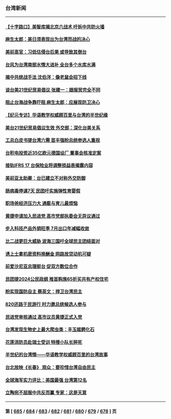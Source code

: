 ### 台湾新闻
---
#### [【十字路口】美智库揭北京六战术 吁拆中共防火墙](../../pages/ncid1349361/n14050206.md) 
#### [麻生太郎：美日须表现出为台湾而战的决心](../../pages/ncid1349361/n14050269.md) 
#### [美前高官：习低估侵台后果 或导致其倒台](../../pages/ncid1349361/n14050263.md) 
#### [台风为台湾南部水情大进补 全台多个水库水满](../../pages/ncid1349361/n14050219.md) 
#### [揭中共统战手法 沈伯洋：像老鼠会招下线](../../pages/ncid1349361/n14050268.md) 
#### [谈台美21世纪贸易倡议 张建一：跟服贸完全不同](../../pages/ncid1349361/n14050265.md) 
#### [阻止台海战争靠吓阻 麻生太郎：应展现防卫决心](../../pages/ncid1349361/n14050266.md) 
#### [【纪元专访】华语教学权威顾百里与台湾的半世纪缘](../../pages/ncid1349361/n14050201.md) 
#### [美台21世纪贸易倡议生效 外交部：深化台美关系](../../pages/ncid1349361/n14050188.md) 
#### [工总白皮书提台湾六需 苗丰强盼总统参选人重视](../../pages/ncid1349361/n14050177.md) 
#### [台积电投资近35亿欧元德国设厂 董事会核准定案](../../pages/ncid1349361/n14050179.md) 
#### [接轨IFRS 17 台保险业将调整损益表揭露内容](../../pages/ncid1349361/n14050176.md) 
#### [美前亚太助卿：台已建立不对称外交防御](../../pages/ncid1349361/n14050174.md) 
#### [肠病毒停课7天 民团吁实施弹性育婴假](../../pages/ncid1349361/n14050194.md) 
#### [职场爸经济压力大 通膨与育儿最烦恼](../../pages/ncid1349361/n14050196.md) 
#### [黄捷申请加入民进党 高市党部执委会无异议通过](../../pages/ncid1349361/n14050182.md) 
#### [步入科技产品外销旺季 7月出口年减幅收敛](../../pages/ncid1349361/n14050183.md) 
#### [比二战更巨大威胁 波海三国吁全球民主团结面对](../../pages/ncid1349361/n14050185.md) 
#### [诱上士拿机密资料换酬金 网路放贷动机可疑](../../pages/ncid1349361/n14050123.md) 
#### [前爱沙尼亚总理挺台 促双方数位合作](../../pages/ncid1349361/n14050163.md) 
#### [民团提2024公民政纲 推首购族65折买共有产权住宅](../../pages/ncid1349361/n14050107.md) 
#### [盼实现国防自主  蔡英文：捍卫台湾民主](../../pages/ncid1349361/n14050109.md) 
#### [820还路于民游行 时力邀总统候选人参与](../../pages/ncid1349361/n14050126.md) 
#### [民进党审核通过 高市议员黄捷正式入党](../../pages/ncid1349361/n14050106.md) 
#### [台湾发现生物史上最大爬虫类：丰玉姬鳄化石](../../pages/ncid1349361/n14049942.md) 
#### [花莲消防员赴瑞士受训 特搜小队长猝死](../../pages/ncid1349361/n14050020.md) 
#### [半世纪的台湾情——华语教学权威顾百里的台湾故事](../../pages/ncid1349361/n14049860.md) 
#### [台北放映《长春》 观众：要珍惜台湾自由民主](../../pages/ncid1349361/n14049596.md) 
#### [全球海军实力评比：美国最强 台湾第12名](../../pages/ncid1349361/n14049602.md) 
#### [立陶宛不屈服中共反而赢 专家：这是天意](../../pages/ncid1349361/n14049647.md) 

---
#### 第 [ [685](./685.md) / [684](./684.md) / [683](./683.md) / [682](./682.md) / [681](./681.md) / [680](./680.md) / [679](./679.md) / [678](./678.md) ] 页

